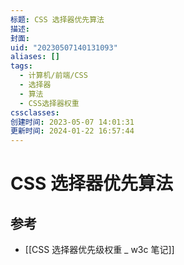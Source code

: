 ```yaml
---
标题: CSS 选择器优先算法
描述:
封面:
uid: "20230507140131093"
aliases: []
tags:
  - 计算机/前端/CSS
  - 选择器
  - 算法
  - CSS选择器权重
cssclasses:
创建时间: 2023-05-07 14:01:31
更新时间: 2024-01-22 16:57:44
---
```


# CSS 选择器优先算法

## 参考

- [[CSS 选择器优先级权重 _ w3c 笔记]]
